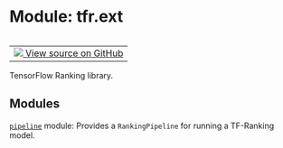 <div itemscope itemtype="http://developers.google.com/ReferenceObject">
<meta itemprop="name" content="tfr.ext" />
<meta itemprop="path" content="Stable" />
</div>

# Module: tfr.ext

<!-- Insert buttons and diff -->

<table class="tfo-notebook-buttons tfo-api" align="left">

<td>
  <a target="_blank" href="https://github.com/tensorflow/ranking/tree/master/tensorflow_ranking/extension/__init__.py">
    <img src="https://www.tensorflow.org/images/GitHub-Mark-32px.png" />
    View source on GitHub
  </a>
</td></table>

TensorFlow Ranking library.

## Modules

[`pipeline`](../tfr/ext/pipeline.md) module: Provides a `RankingPipeline` for
running a TF-Ranking model.
